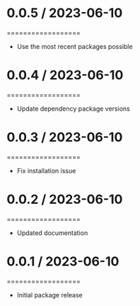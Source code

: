 # 0.0.5 / 2023-06-10
==================
* Use the most recent packages possible
# 0.0.4 / 2023-06-10
==================
* Update dependency package versions
# 0.0.3 / 2023-06-10
==================
* Fix installation issue
# 0.0.2 / 2023-06-10
==================
* Updated documentation
# 0.0.1 / 2023-06-10
==================
* Initial package release